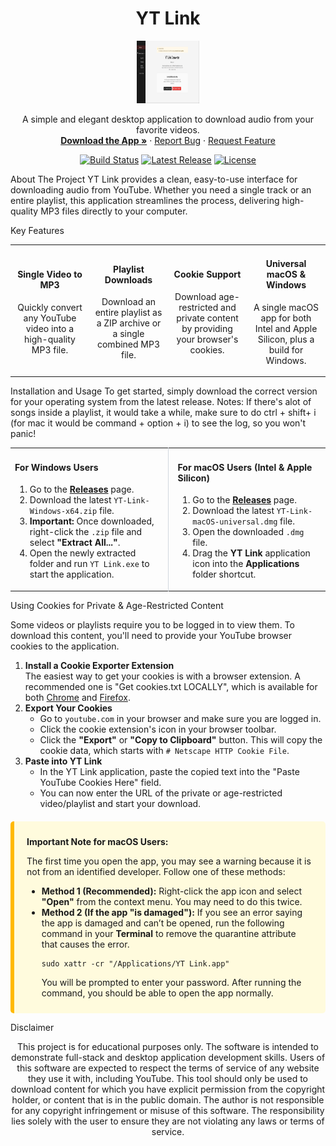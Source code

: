 <div align="center">
<h1 align="center">YT Link</h1>
<a href="https://github.com/Steven-Ou/yt-link">
<img src="https://raw.githubusercontent.com/Steven-Ou/yt-link/main/assets/app.png" alt="Logo" width="100" height="100">
</a>
<p align="center">
A simple and elegant desktop application to download audio from your favorite videos.
<br />
<a href="https://github.com/Steven-Ou/yt-link/releases/latest"><strong>Download the App »</strong></a>
·
<a href="https://github.com/Steven-Ou/yt-link/issues">Report Bug</a>
·
<a href="https://github.com/Steven-Ou/yt-link/issues">Request Feature</a>
</p>
<p align="center">
<a href="https://github.com/Steven-Ou/yt-link/actions/workflows/release.yml"><img src="https://github.com/Steven-Ou/yt-link/actions/workflows/release.yml/badge.svg" alt="Build Status"></a>
<a href="https://github.com/Steven-Ou/yt-link/releases/latest"><img src="https://img.shields.io/github/v/release/Steven-Ou/yt-link?color=E53935&label=latest%20version" alt="Latest Release"></a>
<a href="https://github.com/Steven-Ou/yt-link/blob/main/LICENSE"><img src="https://img.shields.io/github/license/Steven-Ou/yt-link?color=E53935" alt="License"></a>
</p>
</div>

About The Project
YT Link provides a clean, easy-to-use interface for downloading audio from YouTube. Whether you need a single track or an entire playlist, this application streamlines the process, delivering high-quality MP3 files directly to your computer.

Key Features
<table width="100%">
<tr>
<td align="center" width="25%">
<h4>Single Video to MP3</h4>
<p>Quickly convert any YouTube video into a high-quality MP3 file.</p>
</td>
<td align="center" width="25%">
<h4>Playlist Downloads</h4>
<p>Download an entire playlist as a ZIP archive or a single combined MP3 file.</p>
</td>
<td align="center" width="25%">
<h4>Cookie Support</h4>
<p>Download age-restricted and private content by providing your browser's cookies.</p>
</td>
<td align="center" width="25%">
<h4>Universal macOS & Windows</h4>
<p>A single macOS app for both Intel and Apple Silicon, plus a build for Windows.</p>
</td>
</tr>
</table>

Installation and Usage
To get started, simply download the correct version for your operating system from the latest release.
Notes: If there's alot of songs inside a playlist, it would take a while, make sure to do ctrl + shift+ i (for mac it would be command + option + i) to see the log, so you won't panic!

<table width="100%">
<tr>
<td width="50%" valign="top" style="padding-right: 15px; border-right: 1px solid #d0d7de;">
<h4>For Windows Users</h4>
<ol>
<li>Go to the <a href="https://github.com/Steven-Ou/yt-link/releases/latest"><strong>Releases</strong></a> page.</li>
<li>Download the latest <code>YT-Link-Windows-x64.zip</code> file.</li>
<li><strong>Important:</strong> Once downloaded, right-click the <code>.zip</code> file and select <strong>"Extract All..."</strong>.</li>
<li>Open the newly extracted folder and run <code>YT Link.exe</code> to start the application.</li>
</ol>
</td>
<td width="50%" valign="top" style="padding-left: 15px;">
<h4>For macOS Users (Intel & Apple Silicon)</h4>
<ol>
<li>Go to the <a href="https://github.com/Steven-Ou/yt-link/releases/latest"><strong>Releases</strong></a> page.</li>
<li>Download the latest <code>YT-Link-macOS-universal.dmg</code> file.</li>
<li>Open the downloaded <code>.dmg</code> file.</li>
<li>Drag the <strong>YT Link</strong> application icon into the <strong>Applications</strong> folder shortcut.</li>
</ol>
</td>
</tr>
</table>

Using Cookies for Private & Age-Restricted Content
<p>Some videos or playlists require you to be logged in to view them. To download this content, you'll need to provide your YouTube browser cookies to the application.</p>
<ol>
<li>
<strong>Install a Cookie Exporter Extension</strong><br>
The easiest way to get your cookies is with a browser extension. A recommended one is "Get cookies.txt LOCALLY", which is available for both <a href="https://chrome.google.com/webstore/detail/get-cookiestxt-locally/cclelndahbckbenkjhflpdbgdldlbecc">Chrome</a> and <a href="https://addons.mozilla.org/en-US/firefox/addon/get-cookies-txt-locally/">Firefox</a>.
</li>
<li>
<strong>Export Your Cookies</strong>
<ul>
<li>Go to <code>youtube.com</code> in your browser and make sure you are logged in.</li>
<li>Click the cookie extension's icon in your browser toolbar.</li>
<li>Click the <strong>"Export"</strong> or <strong>"Copy to Clipboard"</strong> button. This will copy the cookie data, which starts with <code># Netscape HTTP Cookie File</code>.</li>
</ul>
</li>
<li>
<strong>Paste into YT Link</strong>
<ul>
<li>In the YT Link application, paste the copied text into the "Paste YouTube Cookies Here" field.</li>
<li>You can now enter the URL of the private or age-restricted video/playlist and start your download.</li>
</ul>
</li>
</ol>

<div style="background-color: #fffbdd; border-left: 6px solid #ffb900; padding: 10px 20px; margin-top: 20px; border-radius: 5px;">
<p><strong>Important Note for macOS Users:</strong></p>
<p>The first time you open the app, you may see a warning because it is not from an identified developer. Follow one of these methods:</p>
<ul>
<li>
<strong>Method 1 (Recommended):</strong> Right-click the app icon and select <strong>"Open"</strong> from the context menu. You may need to do this twice.
</li>
<li>
<strong>Method 2 (If the app "is damaged"):</strong> If you see an error saying the app is damaged and can’t be opened, run the following command in your <strong>Terminal</strong> to remove the quarantine attribute that causes the error.
<pre><code>sudo xattr -cr "/Applications/YT Link.app"</code></pre>
You will be prompted to enter your password. After running the command, you should be able to open the app normally.
</li>
</ul>
</div>

Disclaimer
<p align="center">
This project is for educational purposes only. The software is intended to demonstrate full-stack and desktop application development skills. Users of this software are expected to respect the terms of service of any website they use it with, including YouTube. This tool should only be used to download content for which you have explicit permission from the copyright holder, or content that is in the public domain. The author is not responsible for any copyright infringement or misuse of this software. The responsibility lies solely with the user to ensure they are not violating any laws or terms of service.
</p>

